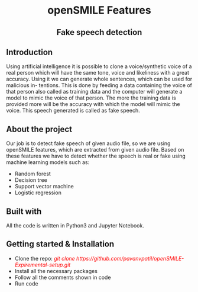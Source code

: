 <div align="center"><h1>openSMILE Features</h1></div>
<div align="center"><h2>Fake speech detection</h2></div>
<div>
    <h2>Introduction</h2>
    <p>Using artificial intelligence it is possible to clone a voice/synthetic voice of a real
        person which will have the same tone, voice and likeliness with a great accuracy.
        Using it we can generate whole sentences, which can be used for malicious in-
        tentions. This is done by feeding a data containing the voice of that person also
        called as training data and the computer will generate a model to mimic the
        voice of that person. The more the training data is provided more will be the
        accuracy with which the model will mimic the voice. This speech generated is
        called as fake speech.
    </p>
</div>
<div>
    <h2>About the project</h2>
    <p>Our job is to detect fake speech of given audio file,
        so we are using openSMILE features, which are extracted from given audio file.
        Based on these features we have to detect whether the speech is real or fake using machine
        learning models such as:
        <ul>
            <li>Random forest</li>
            <li>Decision tree</li>
            <li>Support vector machine</li>
            <li>Logistic regression</li>
        </ul>
    </p>
</div>
<div>
    <h2>Built with</h2>
    All the code is written in Python3 and Jupyter Notebook.
</div>
<div>
    <h2>Getting started & Installation</h2>
    <ul>
        <li>Clone the repo: <i><span style="color:red">git clone https://github.com/pavanvpatil/openSMILE-Expiremental-setup.git</span></i></li>
        <li>Install all the necessary packages</li>
        <li>Follow all the comments shown in code</li>
        <li>Run code</li>
    </ul>
</div>
